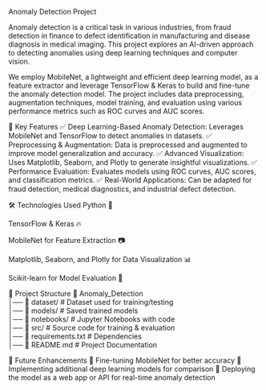 Anomaly Detection Project

Anomaly detection is a critical task in various industries, from fraud detection in finance to defect identification in manufacturing and disease diagnosis in medical imaging. This project explores an AI-driven approach to detecting anomalies using deep learning techniques and computer vision.

We employ MobileNet, a lightweight and efficient deep learning model, as a feature extractor and leverage TensorFlow & Keras to build and fine-tune the anomaly detection model. The project includes data preprocessing, augmentation techniques, model training, and evaluation using various performance metrics such as ROC curves and AUC scores.

📌 Key Features
✅ Deep Learning-Based Anomaly Detection: Leverages MobileNet and TensorFlow to detect anomalies in datasets.
✅ Preprocessing & Augmentation: Data is preprocessed and augmented to improve model generalization and accuracy.
✅ Advanced Visualization: Uses Matplotlib, Seaborn, and Plotly to generate insightful visualizations.
✅ Performance Evaluation: Evaluates models using ROC curves, AUC scores, and classification metrics.
✅ Real-World Applications: Can be adapted for fraud detection, medical diagnostics, and industrial defect detection.

🛠 Technologies Used
Python 🐍

TensorFlow & Keras 🔥

MobileNet for Feature Extraction 📷

Matplotlib, Seaborn, and Plotly for Data Visualization 📊

Scikit-learn for Model Evaluation 🎯

📂 Project Structure
📂 Anomaly_Detection  
│── 📜 dataset/          # Dataset used for training/testing  
│── 📜 models/           # Saved trained models  
│── 📜 notebooks/        # Jupyter Notebooks with code  
│── 📜 src/              # Source code for training & evaluation  
│── 📜 requirements.txt  # Dependencies  
│── 📜 README.md         # Project Documentation  


🚀 Future Enhancements
🔹 Fine-tuning MobileNet for better accuracy
🔹 Implementing additional deep learning models for comparison
🔹 Deploying the model as a web app or API for real-time anomaly detection
